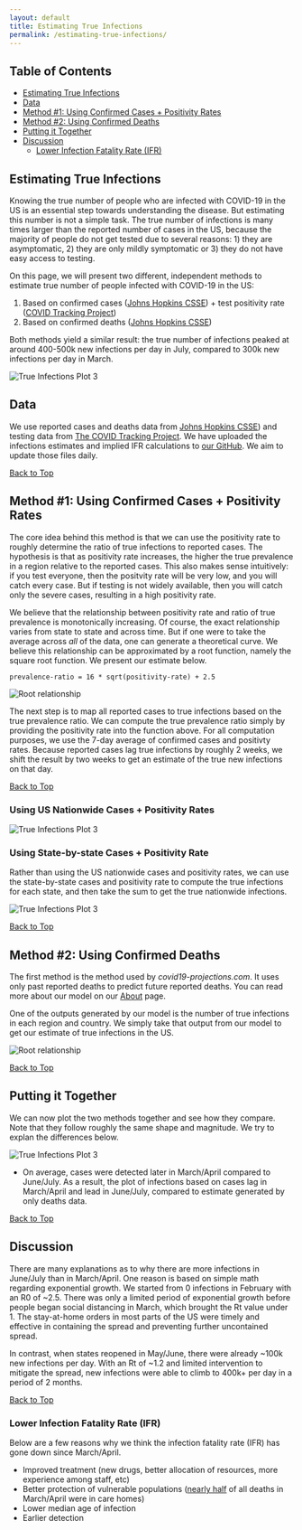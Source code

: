 ```yaml
---
layout: default
title: Estimating True Infections
permalink: /estimating-true-infections/
---
```


## Table of Contents
* [Estimating True Infections](#estimating-true-infections)
* [Data](#data)
* [Method #1: Using Confirmed Cases + Positivity Rates](#method-1-using-confirmed-cases--positivity-rates)
* [Method #2: Using Confirmed Deaths](#method-2-using-confirmed-deaths)
* [Putting it Together](#putting-it-together)
* [Discussion](#discussion)
  * [Lower Infection Fatality Rate (IFR)](#lower-infection-fatality-rate-ifr)

## Estimating True Infections

Knowing the true number of people who are infected with COVID-19 in the US is an essential step towards understanding the disease. But estimating this number is not a simple task. The true number of infections is many times larger than the reported number of cases in the US, because the majority of people do not get tested due to several reasons: 1) they are asymptomatic, 2) they are only mildly symptomatic or 3) they do not have easy access to testing.

On this page, we will present two different, independent methods to estimate true number of people infected with COVID-19 in the US:

1. Based on confirmed cases ([Johns Hopkins CSSE](https://github.com/CSSEGISandData/COVID-19/tree/master/csse_covid_19_data/csse_covid_19_time_series)) + test positivity rate ([COVID Tracking Project](https://covidtracking.com/))
2. Based on confirmed deaths ([Johns Hopkins CSSE](https://github.com/CSSEGISandData/COVID-19/tree/master/csse_covid_19_data/csse_covid_19_time_series))

Both methods yield a similar result: the true number of infections peaked at around 400-500k new infections per day in July, compared to 300k new infections per day in March.

![True Infections Plot 3](/assets/images/estimate_true_infections_3.png)

## Data

We use reported cases and deaths data from [Johns Hopkins CSSE](https://github.com/CSSEGISandData/COVID-19/tree/master/csse_covid_19_data/csse_covid_19_time_series)) and testing data from [The COVID Tracking Project](https://covidtracking.com/). We have uploaded the infections estimates and implied IFR calculations to [our GitHub](https://github.com/youyanggu/covid19_projections/tree/master/daily_avgs). We aim to update those files daily.

[Back to Top](#top)

## Method #1: Using Confirmed Cases + Positivity Rates

The core idea behind this method is that we can use the positivity rate to roughly determine the ratio of true infections to reported cases. The hypothesis is that as positivity rate increases, the higher the true prevalence in a region relative to the reported cases. This also makes sense intuitively: if you test everyone, then the positvity rate will be very low, and you will catch every case. But if testing is not widely available, then you will catch only the severe cases, resulting in a high positivity rate.

We believe that the relationship between positivity rate and ratio of true prevalence is monotonically increasing. Of course, the exact relationship varies from state to state and across time. But if one were to take the average across *all* of the data, one can generate a theoretical curve. We believe this relationship can be approximated by a root function, namely the square root function. We present our estimate below.

`prevalence-ratio = 16 * sqrt(positivity-rate) + 2.5`

![Root relationship](/assets/images/estimate_true_infections_root.png)

The next step is to map all reported cases to true infections based on the true prevalence ratio. We can compute the true prevalence ratio simply by providing the positivity rate into the function above. For all computation purposes, we use the 7-day average of confirmed cases and positivty rates. Because reported cases lag true infections by roughly 2 weeks, we shift the result by two weeks to get an estimate of the true new infections on that day.

[Back to Top](#top)

### Using US Nationwide Cases + Positivity Rates

![True Infections Plot 3](/assets/images/estimate_true_infections_1.png)

### Using State-by-state Cases + Positivity Rate

Rather than using the US nationwide cases and positivity rates, we can use the state-by-state cases and positivity rate to compute the true infections for each state, and then take the sum to get the true nationwide infections.

![True Infections Plot 3](/assets/images/estimate_true_infections_2.png)

[Back to Top](#top)

## Method #2: Using Confirmed Deaths

The first method is the method used by *covid19-projections.com*. It uses only past reported deaths to predict future reported deaths. You can read more about our model on our [About](/about) page.

One of the outputs generated by our model is the number of true infections in each region and country. We simply take that output from our model to get our estimate of true infections in the US.

![Root relationship](/assets/images/estimate_true_infections_model.png)

[Back to Top](#top)

## Putting it Together

We can now plot the two methods together and see how they compare. Note that they follow roughly the same shape and magnitude. We try to explan the differences below.

![True Infections Plot 3](/assets/images/estimate_true_infections_3.png)

- On average, cases were detected later in March/April compared to June/July. As a result, the plot of infections based on cases lag in March/April and lead in June/July, compared to estimate generated by only deaths data.

[Back to Top](#top)

## Discussion

There are many explanations as to why there are more infections in June/July than in March/April. One reason is based on simple math regarding exponential growth. We started from 0 infections in February with an R0 of ~2.5. There was only a limited period of exponential growth before people began social distancing in March, which brought the Rt value under 1. The stay-at-home orders in most parts of the US were timely and effective in containing the spread and preventing further uncontained spread.

In contrast, when states reopened in May/June, there were already ~100k new infections per day. With an Rt of ~1.2 and limited intervention to mitigate the spread, new infections were able to climb to 400k+ per day in a period of 2 months.

[Back to Top](#top)

### Lower Infection Fatality Rate (IFR)

Below are a few reasons why we think the infection fatality rate (IFR) has gone down since March/April.

- Improved treatment (new drugs, better allocation of resources, more experience among staff, etc)
- Better protection of vulnerable populations ([nearly half](https://www.wsj.com/articles/coronavirus-deaths-in-u-s-nursing-long-term-care-facilities-top-50-000-11592306919) of all deaths in March/April were in care homes)
- Lower median age of infection
- Earlier detection
